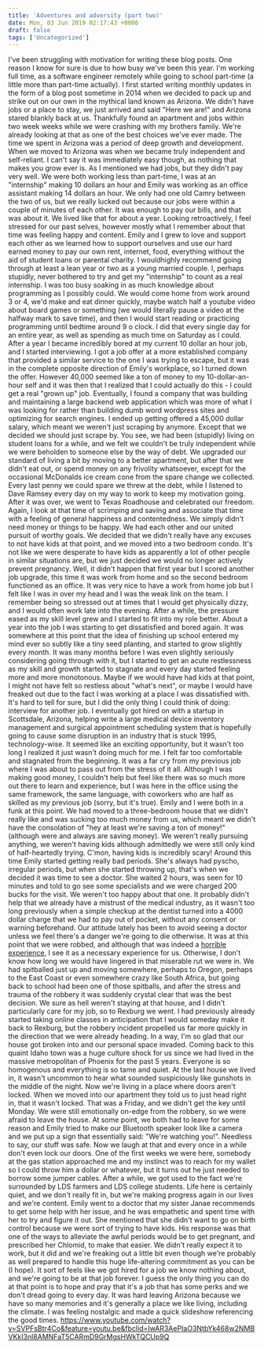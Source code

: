 ```yaml
---
title: 'Adventures and adversity (part two)'
date: Mon, 03 Jun 2019 02:17:43 +0000
draft: false
tags: ['Uncategorized']
---
```


I've been struggling with motivation for writing these blog posts. One reason I know for sure is due to how busy we've been this year. I'm working full time, as a software engineer remotely while going to school part-time (a little more than part-time actually). I first started writing monthly updates in the form of a blog post sometime in 2014 when we decided to pack up and strike out on our own in the mythical land known as Arizona. We didn't have jobs or a place to stay, we just arrived and said "Here we are!" and Arizona stared blankly back at us. Thankfully found an apartment and jobs within two week weeks while we were crashing with my brothers family. We're already looking at that as one of the best choices we've ever made. The time we spent in Arizona was a period of deep growth and development. When we moved to Arizona was when we became truly independent and self-reliant. I can't say it was immediately easy though, as nothing that makes you grow ever is. As I mentioned we had jobs, but they didn't pay very well. We were both working less than part-time, I was at an "internship" making 10 dollars an hour and Emily was working as an office assistant making 14 dollars an hour. We only had one old Camry between the two of us, but we really lucked out because our jobs were within a couple of minutes of each other. It was enough to pay our bills, and that was about it. We lived like that for about a year. Looking retroactively, I feel stressed for our past selves, however mostly what I remember about that time was feeling happy and content. Emily and I grew to love and support each other as we learned how to support ourselves and use our hard earned money to pay our own rent, internet, food, everything without the aid of student loans or parental charity. I wouldhighly recommend going through at least a lean year or two as a young married couple. I, perhaps stupidly, never bothered to try and get my "internship" to count as a real internship. I was too busy soaking in as much knowledge about programming as I possibly could. We would come home from work around 3 or 4, we'd make and eat dinner quickly, maybe watch half a youtube video about board games or something (we would literally pause a video at the halfway mark to save time), and then I would start reading or practicing programming until bedtime around 9 o clock. I did that every single day for an entire year, as well as spending as much time on Saturday as I could. After a year I became incredibly bored at my current 10 dollar an hour job, and I started interviewing. I got a job offer at a more established company that provided a similar service to the one I was trying to escape, but it was in the complete opposite direction of Emily's workplace, so I turned down the offer. However 40,000 seemed like a ton of money to my 10-dollar-an-hour self and it was then that I realized that I could actually do this - I could get a real "grown up" job. Eventually, I found a company that was building and maintaining a large backend web application which was more of what I was looking for rather than building dumb word wordpress sites and optimizing for search engines. I ended up getting offered a 45,000 dollar salary, which meant we weren't just scraping by anymore. Except that we decided we should just scrape by. You see, we had been (stupidly) living on student loans for a while, and we felt we couldn't be truly independent while we were beholden to someone else by the way of debt. We upgraded our standard of living a bit by moving to a better apartment, but after that we didn't eat out, or spend money on any frivolity whatsoever, except for the occasional McDonalds ice cream cone from the spare change we collected. Every last penny we could spare we threw at the debt, while I listened to Dave Ramsey every day on my way to work to keep my motivation going. After it was over, we went to Texas Roadhouse and celebrated our freedom. Again, I look at that time of scrimping and saving and associate that time with a feeling of general happiness and contentedness. We simply didn't need money or things to be happy. We had each other and our united pursuit of worthy goals. We decided that we didn't really have any excuses to not have kids at that point, and we moved into a two bedroom condo. It's not like we were desperate to have kids as apparently a lot of other people in similar situations are, but we just decided we would no longer actively prevent pregnancy. Well, it didn't happen that first year but I scored another job upgrade, this time it was work from home and so the second bedroom functioned as an office. It was very nice to have a work from home job but I felt like I was in over my head and I was the weak link on the team. I remember being so stressed out at times that I would get physically dizzy, and I would often work late into the evening. After a while, the pressure eased as my skill level grew and I started to fit into my role better. About a year into the job I was starting to get dissatisfied and bored again. It was somewhere at this point that the idea of finishing up school entered my mind ever so subtly like a tiny seed planting, and started to grow slightly every month. It was many months before I was even slightly seriously considering going through with it, but I started to get an acute restlessness as my skill and growth started to stagnate and every day started feeling more and more monotonous. Maybe if we would have had kids at that point, I might not have felt so restless about "what's next", or maybe I would have freaked out due to the fact I was working at a place I was dissatisfied with. It's hard to tell for sure, but I did the only thing I could think of doing: interview for another job. I eventually got hired on with a startup in Scottsdale, Arizona, helping write a large medical device inventory management and surgical appointment scheduling system that is hopefully going to cause some disruption in an industry that is stuck 1995, technology-wise. It seemed like an exciting opportunity, but it wasn't too long I realized it just wasn't doing much for me. I felt far too comfortable and stagnated from the beginning. It was a far cry from my previous job where I was about to pass out from the stress of it all. Although I was making good money, I couldn't help but feel like there was so much more out there to learn and experience, but I was here in the office using the same framework, the same language, with coworkers who are half as skilled as my previous job (sorry, but it's true). Emily and I were both in a funk at this point. We had moved to a three-bedroom house that we didn't really like and was sucking too much money from us, which meant we didn't have the consolation of "hey at least we're saving a ton of money!" (although were and always are saving money). We weren't really pursuing anything, we weren't having kids although admittedly we were still only kind of half-heartedly trying. C'mon, having kids is incredibly scary! Around this time Emily started getting really bad periods. She's always had pyscho, irregular periods, but when she started throwing up, that's when we decided it was time to see a doctor. She waited 2 hours, was seen for 10 minutes and told to go see some specialists and we were charged 200 bucks for the visit. We weren't too happy about that one. It probably didn't help that we already have a mistrust of the medical industry, as it wasn't too long previously when a simple checkup at the dentist turned into a 4000 dollar charge that we had to pay out of pocket, without any consent or warning beforehand. Our attitude lately has been to avoid seeing a doctor unless we feel there's a danger we're going to die otherwise. It was at this point that we were robbed, and although that was indeed a [horrible experience](https://dallincoons.wordpress.com/2019/01/04/adversity-and-adventure-2018-second-half-part1/), I see it as a necessary experience for us. Otherwise, I don't know how long we would have lingered in that miserable rut we were in. We had spitballed just up and moving somewhere, perhaps to Oregon, perhaps to the East Coast or even somewhere crazy like South Africa, but going back to school had been one of those spitballs, and after the stress and trauma of the robbery it was suddenly crystal clear that was the best decision. We sure as hell weren't staying at that house, and I didn't particularly care for my job, so to Rexburg we went. I had previously already started taking online classes in anticipation that I would someday make it back to Rexburg, but the robbery incident propelled us far more quickly in the direction that we were already heading. In a way, I'm so glad that our house got broken into and our personal space invaded. Coming back to this quaint Idaho town was a huge culture shock for us since we had lived in the massive metropolitan of Phoenix for the past 5 years. Everyone is so homogenous and everything is so tame and quiet. At the last house we lived in, it wasn't uncommon to hear what sounded suspiciously like gunshots in the middle of the night. Now we're living in a place where doors aren't locked. When we moved into our apartment they told us to just head right in, that it wasn't locked. That was a Friday, and we didn't get the key until Monday. We were still emotionally on-edge from the robbery, so we were afraid to leave the house. At some point, we both had to leave for some reason and Emily tried to make our Bluetooth speaker look like a camera and we put up a sign that essentially said: "We're watching you!". Needless to say, our stuff was safe. Now we laugh at that and every once in a while don't even lock our doors. One of the first weeks we were here, somebody at the gas station approached me and my instinct was to reach for my wallet so I could throw him a dollar or whatever, but it turns out he just needed to borrow some jumper cables. After a while, we got used to the fact we're surrounded by LDS farmers and LDS college students. Life here is certainly quiet, and we don't really fit in, but we're making progress again in our lives and we're content. Emily went to a doctor that my sister Janae recommends to get some help with her issue, and he was empathetic and spent time with her to try and figure it out. She mentioned that she didn't want to go on birth control because we were sort of trying to have kids. His response was that one of the ways to alleviate the awful periods would be to get pregnant, and prescribed her Chlomid, to make that easier. We didn't really expect it to work, but it did and we're freaking out a little bit even though we're probably as well prepared to handle this huge life-altering commitment as you can be (I hope). It sort of feels like we got hired for a job we know nothing about, and we're going to be at that job forever. I guess the only thing you can do at that point is to hope and pray that it's a job that has some perks and we don't dread going to every day. It was hard leaving Arizona because we have so many memories and it's generally a place we like living, including the climate. I was feeling nostalgic and made a quick slideshow referencing the good times. https://www.youtube.com/watch?v=SVPFsBtr4Co&feature=youtu.be&fbclid=IwAR3AePIaO3NtbYk468w2NMBVKkI3nl8AMNFaT5CARmD9GrMgsHWkTQCUp9Q
